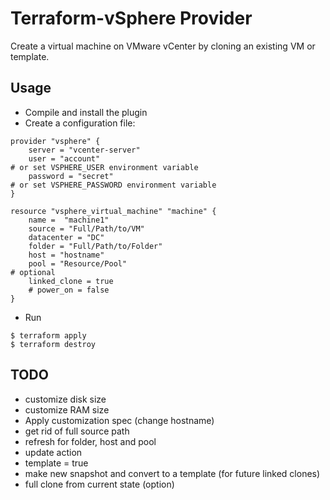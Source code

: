 # Terraform-vSphere Provider

Create a virtual machine on VMware vCenter by cloning an existing VM or template.

## Usage

- Compile and install the plugin
- Create a configuration file:
```
provider "vsphere" {
    server = "vcenter-server"
    user = "account"
# or set VSPHERE_USER environment variable
    password = "secret"
# or set VSPHERE_PASSWORD environment variable
}

resource "vsphere_virtual_machine" "machine" {
    name =  "machine1"
    source = "Full/Path/to/VM"
    datacenter = "DC"
    folder = "Full/Path/to/Folder"
    host = "hostname"
    pool = "Resource/Pool"
# optional
    linked_clone = true
    # power_on = false
}
```
- Run
```
$ terraform apply
$ terraform destroy
```
## TODO

- customize disk size
- customize RAM size
- Apply customization spec (change hostname)
- get rid of full source path
- refresh for folder, host and pool
- update action
- template = true
- make new snapshot and convert to a template (for future linked clones)
- full clone from current state (option)
